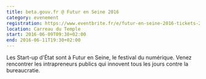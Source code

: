 ```yaml
---
title: beta.gouv.fr @ Futur en Seine 2016
category: evenement
registration: https://www.eventbrite.fr/e/futur-en-seine-2016-tickets-23222915365
location: Carreau du Temple
start: 2016-06-09T09:30+02:00
end: 2016-06-11T19:30+02:00
---
```


Les Start-up d'État sont à Futur en Seine, le festival du numérique. Venez rencontrer les intrapreneurs publics qui innovent tous les jours contre la bureaucratie.
